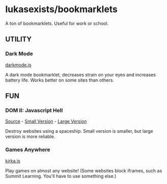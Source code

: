 # lukasexists/bookmarklets
A ton of bookmarklets. Useful for work or school.

## UTILITY
### Dark Mode
[darkmode.js](https://github.com/lukasexists/bookmarklets/blob/main/darkmode.js)

A dark mode bookmarklet, decreases strain on your eyes and increases battery life. Works better on some sites than others.

## FUN
### DOM II: Javascript Hell
[Source](https://blog.roysolberg.com/2017/10/dom2-bookmarklet) - 
[Small Version](https://github.com/lukasexists/bookmarklets/blob/main/domiis.js) - 
[Large Version](https://github.com/lukasexists/bookmarklets/blob/main/domiil.js)

Destroy websites using a spaceship. Small version is smaller, but large version is more reliable.

### Games Anywhere
[kirka.js](https://github.com/lukasexists/bookmarklets/blob/main/kirka.js)

Play games on almost any website! (Some websites block iframes, such as Summit Learning. You'll have to use something else.)
